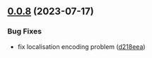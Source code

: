 ## [0.0.8](https://github.com/Jvcon/AHK2Manager/compare/d218eeae16badff78cd0ff28107936ee0224cc99...v0.0.8) (2023-07-17)


### Bug Fixes

* fix localisation encoding problem ([d218eea](https://github.com/Jvcon/AHK2Manager/commit/d218eeae16badff78cd0ff28107936ee0224cc99))



